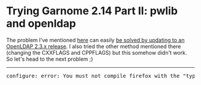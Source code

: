 # Trying Garnome 2.14 Part II: pwlib and openldap

The problem I've mentioned [here]() can easily [be solved by updating to an OpenLDAP 2.3.x release](http://www.mail-archive.com/garnome-list@gnome.org/msg02087.html). I also tried the other method mentioned there (changing the CXXFLAGS and CPPFLAGS) but this somehow didn't work. So let's head to the next problem ;)

-------------------------------



<pre class="output">configure: error: You must not compile firefox with the "typeaheadfind" extension enabled!make[1]: *** [configure-work/main.d/epiphany-2.14.0/configure] Error 1</pre>